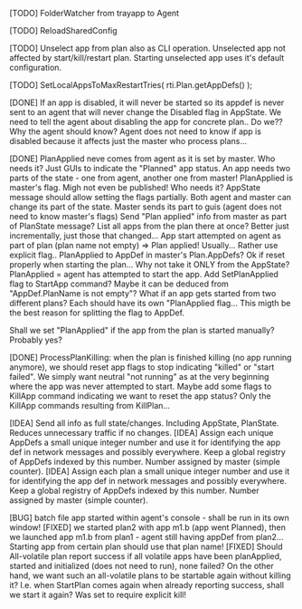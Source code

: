 [TODO] FolderWatcher from trayapp to Agent

[TODO] ReloadSharedConfig

[TODO] Unselect app from plan also as CLI operation. Unselected app not affected by start/kill/restart plan. Starting unselected app uses it's default configuration.

[TODO] SetLocalAppsToMaxRestartTries( rti.Plan.getAppDefs() );

[DONE] If an app is disabled, it will never be started so its appdef is never sent to an agent that will never change the Disabled flag in AppState.
We need to tell the agent about disabling the app for concrete plan.. Do we?? Why the agent should know? Agent does not need to know if app is disabled
because it affects just the master who process plans...


[DONE] PlanApplied neve comes from agent as it is set by master.
Who needs it? Just GUIs to indicate the "Planned" app status.
An app needs two parts of the state - one from agent, another one from master!
PlanApplied is master's flag. Migh not even be published! Who needs it?
AppState message should allow setting the flags partially. Both agent and master can change its part of the state. Master sends its part to guis (agent does not need to know master's flags)
Send "Plan applied" info from master as part of PlanState message? List all apps from the plan there at once? Better just incrementally, just those that changed...
App start attempted on agent as part of plan (plan name not empty) => Plan applied! Usually... Rather use explicit flag..
PlanApplied to AppDef in master's Plan.AppDefs? Ok if reset properly when starting the plan...
Why not take it ONLY from the AppState? PlanApplied = agent has attempted to start the app.
Add SetPlanApplied flag to StartApp command? Maybe it can be deduced from "AppDef.PlanName is not empty"?
What if an app gets started from two different plans? Each should have its own "PlanApplied flag... This migth be the best reason for splitting the flag to AppDef.

Shall we set "PlanApplied" if the app from the plan is started manually? Probably yes?

[DONE] ProcessPlanKilling: when the plan is finished killing (no app running anymore), we should reset app flags to stop indicating "killed" or "start failed".
We simply want neutral "not running" as at the very beginning where the app was never attempted to start.
Maybe add some flags to KillApp command indicating we want to reset the app status? Only the KillApp commands resulting from KillPlan...

[IDEA] Send all info as full state/changes. Including AppState, PlanState. Reduces unnecessary traffic if no changes.
[IDEA] Assign each unique AppDefs a small unique integer number and use it for identifying the app def in network messages and possibly everywhere. Keep a global registry of AppDefs indexed by this number. Number assigned by master (simple counter).
[IDEA] Assign each plan a small unique integer number and use it for identifying the app def in network messages and possibly everywhere. Keep a global registry of AppDefs indexed by this number. Number assigned by master (simple counter).

[BUG] batch file app started within agent's console - shall be run in its own window!
[FIXED] we started plan2 with app m1.b (app went Planned), then we launched app m1.b from plan1 - agent still having appDef from plan2... Starting app from certain plan should use that plan name!
[FIXED] Should All-volatile plan report success if all volatile apps have been planApplied, started and initialized (does not need to run), none failed?
On the other hand, we want such an all-volatile plans to be startable again without killing it?
I.e. when StartPlan comes again when already reporting success, shall we start it again?
Was set to require explicit kill!